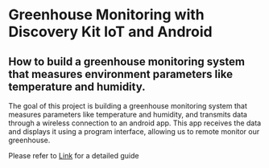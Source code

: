 # Greenhouse Monitoring with Discovery Kit IoT and Android
## How to build a greenhouse monitoring system that measures environment parameters like temperature and humidity.
The goal of this project is building a greenhouse monitoring system that measures parameters like temperature and humidity, and transmits data through a wireless connection to an android app. This app receives the data and displays it using a program interface, allowing us to remote monitor our greenhouse.

Please refer to [Link](https://www.hackster.io/matteo-rizza/greenhouse-monitoring-with-discovery-kit-iot-and-android-333430#team) for a detailed guide